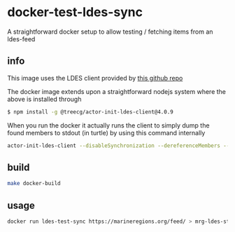 # docker-test-ldes-sync
A straightforward docker setup to allow testing / fetching items from an ldes-feed


## info
This image uses the LDES client provided by [this github repo](https://github.com/TREEcg/event-stream-client)

The docker image extends upon a straightforward nodejs system where the above is installed through 
```sh
$ npm install -g @treecg/actor-init-ldes-client@4.0.9
```

When you run the docker it actually runs the client to simply dump the found members to stdout (in turtle) by using this command internally
``` sh
actor-init-ldes-client --disableSynchronization --dereferenceMembers --requestsPerMinute 60 -mimeType text/turtle --loggingLevel error $1 
```

## build

```sh
make docker-build 
```

## usage

```sh
docker run ldes-test-sync https://marineregions.org/feed/ > mrg-ldes-stream-output.ttl
```

